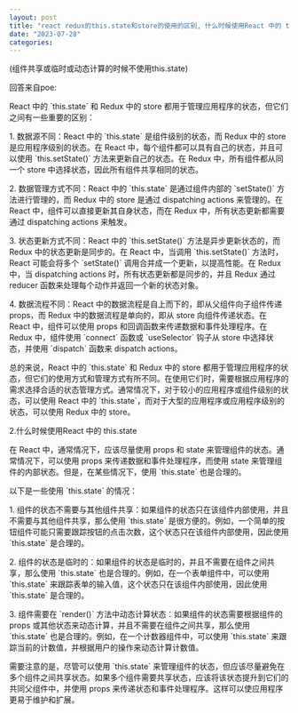 ```yaml
---
layout: post
title: "react redux的this.state和store的使用的区别, 什么时候使用React 中的 this.state"
date: "2023-07-28"
categories: 
---
```

<div class="Message_humanRow__cmibI Message_row___ur0Y">
<div class="Message_humanMessageBubble__Nld4j">
<div class="Markdown_markdownContainer__UyYrv">
<p>(组件共享或临时或动态计算的时候不使用this.state)</p>
<p>回答来自poe:</p>
<p>React 中的 `this.state` 和 Redux 中的 store 都用于管理应用程序的状态，但它们之间有一些重要的区别：</p>
<p>1. 数据源不同：React 中的 `this.state` 是组件级别的状态，而 Redux 中的 store 是应用程序级别的状态。在 React 中，每个组件都可以具有自己的状态，并且可以使用 `this.setState()` 方法来更新自己的状态。在 Redux 中，所有组件都从同一个 store 中选择状态，因此所有组件共享相同的状态。</p>
<p>2. 数据管理方式不同：React 中的 `this.state` 是通过组件内部的 `setState()` 方法进行管理的，而 Redux 中的 store 是通过 dispatching actions 来管理的。在 React 中，组件可以直接更新其自身状态，而在 Redux 中，所有状态更新都需要通过 dispatching actions 来触发。</p>
<p>3. 状态更新方式不同：React 中的 `this.setState()` 方法是异步更新状态的，而 Redux 中的状态更新是同步的。在 React 中，当调用 `this.setState()` 方法时，React 可能会将多个 `setState()` 调用合并成一个更新，以提高性能。在 Redux 中，当 dispatching actions 时，所有状态更新都是同步的，并且 Redux 通过 reducer 函数来处理每个动作并返回一个新的状态对象。</p>
<p>4. 数据流程不同：React 中的数据流程是自上而下的，即从父组件向子组件传递 props，而 Redux 中的数据流程是单向的，即从 store 向组件传递状态。在 React 中，组件可以使用 props 和回调函数来传递数据和事件处理程序。在 Redux 中，组件使用 `connect` 函数或 `useSelector` 钩子从 store 中选择状态，并使用 `dispatch` 函数来 dispatch actions。</p>
<p>总的来说，React 中的 `this.state` 和 Redux 中的 store 都用于管理应用程序的状态，但它们的使用方式和管理方式有所不同。在使用它们时，需要根据应用程序的需求选择合适的状态管理方式。通常情况下，对于较小的应用程序或组件级别的状态，可以使用 React 中的 `this.state`，而对于大型的应用程序或应用程序级别的状态，可以使用 Redux 中的 store。</p>
<p>2.什么时候使用React 中的 this.state</p>
<p>在 React 中，通常情况下，应该尽量使用 props 和 state 来管理组件的状态。通常情况下，可以使用 props 来传递数据和事件处理程序，而使用 state 来管理组件的内部状态。但是，在某些情况下，使用 `this.state` 也是合理的。</p>
<p>以下是一些使用 `this.state` 的情况：</p>
<p>1. 组件的状态不需要与其他组件共享：如果组件的状态只在该组件内部使用，并且不需要与其他组件共享，那么使用 `this.state` 是很方便的。例如，一个简单的按钮组件可能只需要跟踪按钮的点击次数，这个状态只在该组件内部使用，因此使用 `this.state` 是合理的。</p>
<p>2. 组件的状态是临时的：如果组件的状态是临时的，并且不需要在组件之间共享，那么使用 `this.state` 也是合理的。例如，在一个表单组件中，可以使用 `this.state` 来跟踪表单的输入值，这个状态只在该组件内部使用，因此使用 `this.state` 是合理的。</p>
<p>3. 组件需要在 `render()` 方法中动态计算状态：如果组件的状态需要根据组件的 props 或其他状态来动态计算，并且不需要在组件之间共享，那么使用 `this.state` 也是合理的。例如，在一个计数器组件中，可以使用 `this.state` 来跟踪当前的计数值，并根据用户的操作来动态计算计数值。</p>
<p>需要注意的是，尽管可以使用 `this.state` 来管理组件的状态，但应该尽量避免在多个组件之间共享状态。如果多个组件需要共享状态，应该将该状态提升到它们的共同父组件中，并使用 props 来传递状态和事件处理程序。这样可以使应用程序更易于维护和扩展。</p>
</div>
</div>
</div>
